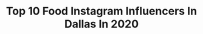 ---
title: Top 10 Food Instagram Influencers In Dallas In 2020
description: >-
  Find top food Instagram influencers in Dallas in 2020. Most popular hashtags: #food #foodie #dallas #foodporn.
platform: Instagram
hits: 88
text_top: Identify the top-rated Instagram profiles on inBeat.
text_bottom: Our platform has 88 Instagram influencers like this in Dallas, United States for you to contact.
profiles:
  - username: "imafoodaddictx"
    fullname: >-
      Houston & Dallas Food | Amity
    bio: >-
      𝑨𝒓𝒆 𝒚𝒐𝒖 𝒕𝒉𝒆 𝒂𝒓𝒕𝒊𝒔𝒕 𝒐𝒓 𝒂𝒓𝒕 𝒊𝒕𝒔𝒆𝒍𝒇? ♡ 📲 Social Media Manager @bestfoodhouston (CL+) @palateconnect @foodietribe @fohr.co 💌Let’s collaborate?▶️DM/Email
    location: "United States"
    followers: 12417
    engagement: 342
    commentsToLikes: 0.305213
    id: ck14ii1esfi530i19dcvfxboy
    verified: false
    hashtags: "#food, #dallas, #steak, #asianfood"
  - username: "adventureswithsoso"
    fullname: >-
      ＳＯＰＨＩＡ • Houston Food Blogger
    bio: >-
      On that see food diet #sosopunny Food 📸 + a bit of travel ✈️ 💌let’s collab! adventureswithsoso@gmail.com ↓how to donate
    location: "United States"
    followers: 3639
    engagement: 696
    commentsToLikes: 0.371106
    id: ck0tx34gnhpje0i19905f4x2v
    verified: false
    hashtags: "#bobalove, #brownsugarboba, #halloween, #follow"
  - username: "suellasmr"
    fullname: >-
      Suella
    bio: >-
      📍Dallas Food-loving mama to the most precious little boy  🎥my youtube videos👇🏼
    location: "United States"
    followers: 202732
    engagement: 231
    commentsToLikes: 0.006517
    id: ck13byudrxt7k0i19indff1rh
    verified: false
    hashtags: "#eatingsounds, #satisfying, #jajangmyeon, #asmrcommunity"
  - username: "marricaevans"
    fullname: >-
      DIGITAL CONTENT PHOTOGRAPHER
    bio: >-
      ✨I help influencers + business owners create recurring content images that attracts their audience and tells the brands story. 👇🏾 Join 2021 Waitlist!
    location: "United States"
    followers: 9996
    engagement: 849
    commentsToLikes: 0.039682
    id: ck139363cjaaa0i19mfb1ae7g
    verified: false
    hashtags: "#marricaevans, #linkinbio, #dallasblogger, #dallastexas"
  - username: "eatingthebigd"
    fullname: >-
      Eating the Big D • Dallas Food
    bio: >-
      Fork it I’m getting the pizza 💞DALLAS FOODIE 📩 GET IN TOUCH: eatingthebigD@gmail.com
    location: "United States"
    followers: 18799
    engagement: 209
    commentsToLikes: 0.041599
    id: ckap9pse9t5pa0i78jr1322fe
    verified: false
    hashtags: ""
  - username: "dallasfoodwanderer"
    fullname: >-
      𝐒𝐀𝐑𝐈𝐀 | Dallas Food Wanderer 🌎
    bio: >-
      I came🚶🏼‍♀️I saw 🤳 I ate 👅 📍 | dallas & travels 🔜 | only covid19 knows 👯‍♀️ | let’s collaborate! 📧 | dallasfoodwanderer@gmail.com 💁🏼‍♀️ | @saria16
    location: "United States"
    followers: 12632
    engagement: 334
    commentsToLikes: 0.143952
    id: ck0w3er8vt17z0i19w116309e
    verified: false
    hashtags: "#igfood, #dallas, #quarantinelife, #stayhome"
  - username: "junjdm"
    fullname: >-
      Jun 🌀
    bio: >-
      Photographer/Artist | Shoes | Food | Basketball 🏀 | Dallas, TX | 🌹ILYSB | 📷Canon1DX Mark ii | JBY🦉🌙 Deuce Fam✌️”You can’t teach experience”
    location: "United States"
    followers: 12116
    engagement: 542
    commentsToLikes: 0.047950
    id: ck6tm9svd7fuv0j71xlmjab0k
    verified: false
    hashtags: "#virgilabloh, #fearofgod, #paulgeorge4, #kicksoncourt"
  - username: "moving_with_miranda"
    fullname: >-
      Miranda Hogue
    bio: >-
      🔌 #theplug for #food + #realestate in #Dallas 🙏🏻 Count your blessings, not your calories! 💕 wifey to @summitthogue 🛒 HOUSE hunt & finds ⬇️
    location: "United States"
    followers: 6485
    engagement: 443
    commentsToLikes: 0.039145
    id: ck6uhfz7k8wie0j7171goo4et
    verified: false
    hashtags: "#day, #freedom, #dallas, #wcw"
  - username: "pika_thecorgi"
    fullname: >-
      Pika & Polka the Corgis
    bio: >-
      🍑Pembroke Welsh Corgis ♂Pika 04/02/2018🔑💯Toy-motivated ♀Polka 11/28/2018🔑💯Food-motivated 🏠Dallas,TX 🇺🇸
    location: "United States"
    followers: 11737
    engagement: 880
    commentsToLikes: 0.044032
    id: ck14imyu5g7280i1972kj8fvg
    verified: false
    hashtags: "#crownandpaw, #autumncolors, #workshop, #bealpha"
  - username: "imhungwey"
    fullname: >-
      imhungwey (hung•wee)
    bio: >-
      📍 Dallas, Texas & more ✨ 🍰 Desserts by Caty @missbemeo 👩🏻‍🤝‍👨🏼 Foodie Couple: Caty 👩🏻‍💻 & Nathan 📸
    location: "United States"
    followers: 3150
    engagement: 885
    commentsToLikes: 0.234818
    id: ck6tustw7i7la0j71bgxay5xe
    verified: false
    hashtags: "#foodie, #cheese, #chicken, #dallasfood"
---